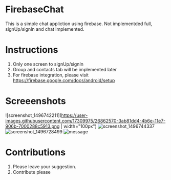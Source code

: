 # FirebaseChat

This is a simple chat appliction using firebase. Not implementded full, signUp/signIn and chat implemented.

# Instructions
1. Only one screen to signUp/signIn
2. Group and contacts tab will be implemented later
3. For firebase integration, please visit 
https://firebase.google.com/docs/android/setup


# Screeenshots

![screenshot_1496742211](https://user-images.githubusercontent.com/17309975/26862570-3ab81dd4-4b6e-11e7-906b-7000288c5913.png | width="100px")
![screenshot_1496744337](https://user-images.githubusercontent.com/17309975/26862598-71e2106c-4b6e-11e7-80d5-69d422ec34f6.png)
![screenshot_1496728499](https://user-images.githubusercontent.com/17309975/26862693-32227ac4-4b6f-11e7-942b-5a52b6799f47.png)
![message](https://user-images.githubusercontent.com/17309975/26862697-368c7970-4b6f-11e7-81be-35fba6ef11d6.png)


# Contributions
1. Please leave your suggestion. 
2. Contribute please

